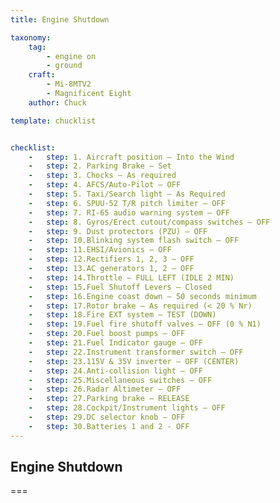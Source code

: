 ```yaml
---
title: Engine Shutdown

taxonomy:
    tag:
        - engine on
        - ground
    craft:
        - Mi-8MTV2
        - Magnificent Eight
    author: Chuck

template: chucklist


checklist:
    -   step: 1. Aircraft position – Into the Wind
    -   step: 2. Parking Brake – Set
    -   step: 3. Chocks – As required
    -   step: 4. AFCS/Auto-Pilot – OFF
    -   step: 5. Taxi/Search light – As Required
    -   step: 6. SPUU-52 T/R pitch limiter – OFF
    -   step: 7. RI-65 audio warning system – OFF
    -   step: 8. Gyros/Erect cutout/compass switches – OFF
    -   step: 9. Dust protectors (PZU) – OFF
    -   step: 10.Blinking system flash switch – OFF
    -   step: 11.EHSI/Avionics – OFF
    -   step: 12.Rectifiers 1, 2, 3 – OFF
    -   step: 13.AC generators 1, 2 – OFF
    -   step: 14.Throttle – FULL LEFT (IDLE 2 MIN)
    -   step: 15.Fuel Shutoff Levers – Closed
    -   step: 16.Engine coast down – 50 seconds minimum
    -   step: 17.Rotor brake – As required (< 20 % Nr)
    -   step: 18.Fire EXT system – TEST (DOWN)
    -   step: 19.Fuel fire shutoff valves – OFF (0 % N1)
    -   step: 20.Fuel boost pumps – OFF
    -   step: 21.Fuel Indicator gauge – OFF
    -   step: 22.Instrument transformer switch – OFF
    -   step: 23.115V & 35V inverter – OFF (CENTER)
    -   step: 24.Anti-collision light – OFF
    -   step: 25.Miscellaneous switches – OFF
    -   step: 26.Radar Altimeter – OFF
    -   step: 27.Parking brake – RELEASE
    -   step: 28.Cockpit/Instrument lights – OFF
    -   step: 29.DC selector knob – OFF
    -   step: 30.Batteries 1 and 2 - OFF
---
```


## Engine Shutdown

===
 